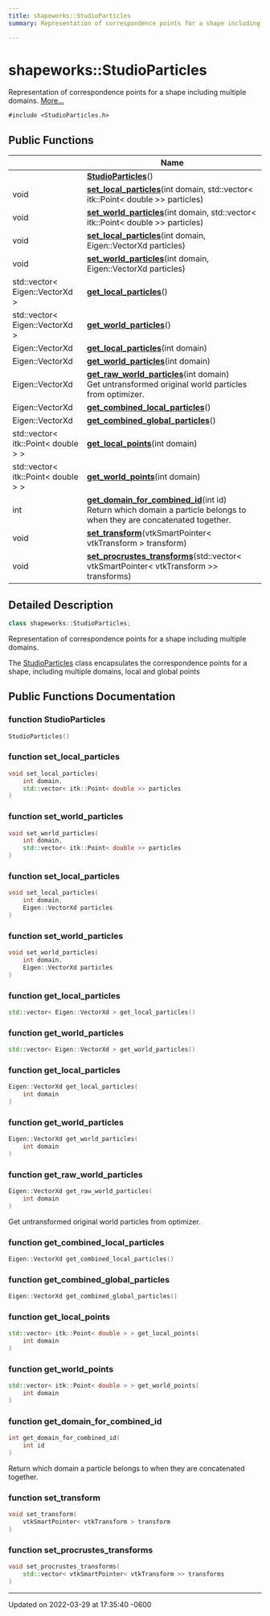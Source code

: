 ```yaml
---
title: shapeworks::StudioParticles
summary: Representation of correspondence points for a shape including multiple domains. 

---
```


# shapeworks::StudioParticles



Representation of correspondence points for a shape including multiple domains.  [More...](#detailed-description)


`#include <StudioParticles.h>`

## Public Functions

|                | Name           |
| -------------- | -------------- |
| | **[StudioParticles](../Classes/classshapeworks_1_1StudioParticles.md#function-studioparticles)**() |
| void | **[set_local_particles](../Classes/classshapeworks_1_1StudioParticles.md#function-set-local-particles)**(int domain, std::vector< itk::Point< double >> particles) |
| void | **[set_world_particles](../Classes/classshapeworks_1_1StudioParticles.md#function-set-world-particles)**(int domain, std::vector< itk::Point< double >> particles) |
| void | **[set_local_particles](../Classes/classshapeworks_1_1StudioParticles.md#function-set-local-particles)**(int domain, Eigen::VectorXd particles) |
| void | **[set_world_particles](../Classes/classshapeworks_1_1StudioParticles.md#function-set-world-particles)**(int domain, Eigen::VectorXd particles) |
| std::vector< Eigen::VectorXd > | **[get_local_particles](../Classes/classshapeworks_1_1StudioParticles.md#function-get-local-particles)**() |
| std::vector< Eigen::VectorXd > | **[get_world_particles](../Classes/classshapeworks_1_1StudioParticles.md#function-get-world-particles)**() |
| Eigen::VectorXd | **[get_local_particles](../Classes/classshapeworks_1_1StudioParticles.md#function-get-local-particles)**(int domain) |
| Eigen::VectorXd | **[get_world_particles](../Classes/classshapeworks_1_1StudioParticles.md#function-get-world-particles)**(int domain) |
| Eigen::VectorXd | **[get_raw_world_particles](../Classes/classshapeworks_1_1StudioParticles.md#function-get-raw-world-particles)**(int domain)<br>Get untransformed original world particles from optimizer.  |
| Eigen::VectorXd | **[get_combined_local_particles](../Classes/classshapeworks_1_1StudioParticles.md#function-get-combined-local-particles)**() |
| Eigen::VectorXd | **[get_combined_global_particles](../Classes/classshapeworks_1_1StudioParticles.md#function-get-combined-global-particles)**() |
| std::vector< itk::Point< double > > | **[get_local_points](../Classes/classshapeworks_1_1StudioParticles.md#function-get-local-points)**(int domain) |
| std::vector< itk::Point< double > > | **[get_world_points](../Classes/classshapeworks_1_1StudioParticles.md#function-get-world-points)**(int domain) |
| int | **[get_domain_for_combined_id](../Classes/classshapeworks_1_1StudioParticles.md#function-get-domain-for-combined-id)**(int id)<br>Return which domain a particle belongs to when they are concatenated together.  |
| void | **[set_transform](../Classes/classshapeworks_1_1StudioParticles.md#function-set-transform)**(vtkSmartPointer< vtkTransform > transform) |
| void | **[set_procrustes_transforms](../Classes/classshapeworks_1_1StudioParticles.md#function-set-procrustes-transforms)**(std::vector< vtkSmartPointer< vtkTransform >> transforms) |

## Detailed Description

```cpp
class shapeworks::StudioParticles;
```

Representation of correspondence points for a shape including multiple domains. 

The [StudioParticles](../Classes/classshapeworks_1_1StudioParticles.md) class encapsulates the correspondence points for a shape, including multiple domains, local and global points 

## Public Functions Documentation

### function StudioParticles

```cpp
StudioParticles()
```


### function set_local_particles

```cpp
void set_local_particles(
    int domain,
    std::vector< itk::Point< double >> particles
)
```


### function set_world_particles

```cpp
void set_world_particles(
    int domain,
    std::vector< itk::Point< double >> particles
)
```


### function set_local_particles

```cpp
void set_local_particles(
    int domain,
    Eigen::VectorXd particles
)
```


### function set_world_particles

```cpp
void set_world_particles(
    int domain,
    Eigen::VectorXd particles
)
```


### function get_local_particles

```cpp
std::vector< Eigen::VectorXd > get_local_particles()
```


### function get_world_particles

```cpp
std::vector< Eigen::VectorXd > get_world_particles()
```


### function get_local_particles

```cpp
Eigen::VectorXd get_local_particles(
    int domain
)
```


### function get_world_particles

```cpp
Eigen::VectorXd get_world_particles(
    int domain
)
```


### function get_raw_world_particles

```cpp
Eigen::VectorXd get_raw_world_particles(
    int domain
)
```

Get untransformed original world particles from optimizer. 

### function get_combined_local_particles

```cpp
Eigen::VectorXd get_combined_local_particles()
```


### function get_combined_global_particles

```cpp
Eigen::VectorXd get_combined_global_particles()
```


### function get_local_points

```cpp
std::vector< itk::Point< double > > get_local_points(
    int domain
)
```


### function get_world_points

```cpp
std::vector< itk::Point< double > > get_world_points(
    int domain
)
```


### function get_domain_for_combined_id

```cpp
int get_domain_for_combined_id(
    int id
)
```

Return which domain a particle belongs to when they are concatenated together. 

### function set_transform

```cpp
void set_transform(
    vtkSmartPointer< vtkTransform > transform
)
```


### function set_procrustes_transforms

```cpp
void set_procrustes_transforms(
    std::vector< vtkSmartPointer< vtkTransform >> transforms
)
```


-------------------------------

Updated on 2022-03-29 at 17:35:40 -0600